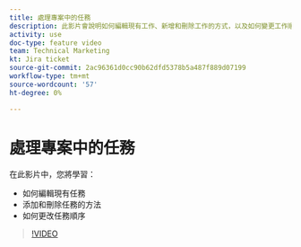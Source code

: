 ```yaml
---
title: 處理專案中的任務
description: 此影片會說明如何編輯現有工作、新增和刪除工作的方式，以及如何變更工作順序。
activity: use
doc-type: feature video
team: Technical Marketing
kt: Jira ticket
source-git-commit: 2ac96361d0cc90b62dfd5378b5a487f889d07199
workflow-type: tm+mt
source-wordcount: '57'
ht-degree: 0%

---
```


# 處理專案中的任務

在此影片中，您將學習：

* 如何編輯現有任務
* 添加和刪除任務的方法
* 如何更改任務順序

>[!VIDEO](https://video.tv.adobe.com/v/335088/?quality=12)